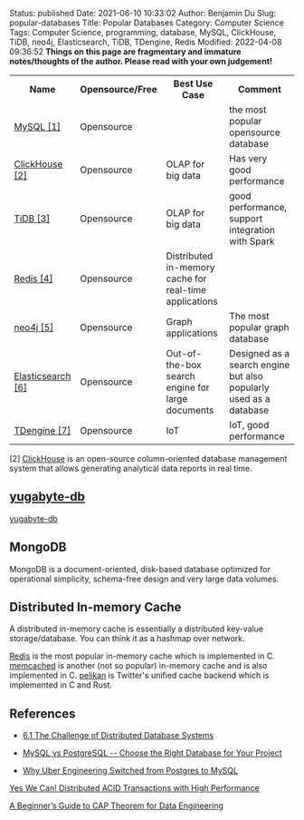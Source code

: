 Status: published
Date: 2021-06-10 10:33:02
Author: Benjamin Du
Slug: popular-databases
Title: Popular Databases
Category: Computer Science
Tags: Computer Science, programming, database, MySQL, ClickHouse, TiDB, neo4j, Elasticsearch, TiDB, TDengine, Redis
Modified: 2022-04-08 09:36:52
**Things on this page are fragmentary and immature notes/thoughts of the author. Please read with your own judgement!**


<table style="width:100%">
  <tr>
    <th> Name </th>
    <th> Opensource/Free </th>
    <th> Best Use Case </th>
    <th> Comment </th>
  </tr>
  <tr>
    <td> 
    <a href="https://github.com/mysql"> MySQL </a>
    <a href="#footnote7">[1]</a>
    </td>
    <td> Opensource </td>
    <td> </td>
    <td> the most popular opensource database </td>
  </tr>
  <tr>
    <td> 
    <a href="https://github.com/ClickHouse/ClickHouse"> ClickHouse </a>
    <a href="#footnote7">[2]</a>
    </td>
    <td> Opensource </td>
    <td> OLAP for big data </td>
    <td> Has very good performance </td>
  </tr>
  <tr>
    <td> 
    <a href="https://github.com/pingcap/tidb"> TiDB </a>
    <a href="#footnote7">[3]</a>
    </td>
    <td> Opensource </td>
    <td> OLAP for big data </td>
    <td> good performance, support integration with Spark </td>
  </tr>
  <tr>
    <td> 
    <a href="https://github.com/redis"> Redis </a>
    <a href="#footnote7">[4]</a>
    </td>
    <td> Opensource </td>
    <td> Distributed in-memory cache for real-time applications </td>
    <td> </td>
  </tr>
  <tr>
    <td> 
    <a href="https://github.com/neo4j"> neo4j </a>
    <a href="#footnote7">[5]</a>
    </td>
    <td> Opensource </td>
    <td> Graph applications </td>
    <td> The most popular graph database </td>
  </tr>
  <tr>
    <td> 
    <a href="https://github.com/elastic"> Elasticsearch </a>
    <a href="#footnote7">[6]</a>
    </td>
    <td> Opensource </td>
    <td> Out-of-the-box search engine for large documents </td>
    <td> Designed as a search engine but also popularly used as a database </td>
  </tr>
  <tr>
    <td> 
    <a href="https://github.com/taosdata/TDengine"> TDengine </a>
    <a href="#footnote7">[7]</a>
    </td>
    <td> Opensource </td>
    <td> IoT </td>
    <td> IoT, good performance </td>
  </tr>
</table>

[2] [ClickHouse](https://github.com/ClickHouse/ClickHouse)
is an open-source column-oriented database management system 
that allows generating analytical data reports in real time.

## [yugabyte-db](https://github.com/YugaByte/yugabyte-db)
[yugabyte-db](https://github.com/YugaByte/yugabyte-db)

## MongoDB
MongoDB is a document-oriented, disk-based database optimized 
for operational simplicity, schema-free design and very large data volumes. 

## Distributed In-memory Cache

A distributed in-memory cache is essentially a distributed key-value storage/database.
You can think it as a hashmap over network.

[Redis](https://github.com/redis)
is the most popular in-memory cache which is implemented in C.
[memcached](https://github.com/memcached/memcached)
is another (not so popular) in-memory cache and is also implemented in C.
[pelikan](https://github.com/twitter/pelikan)
is Twitter's unified cache backend
which is implemented in C and Rust.

## References

- [6.1 The Challenge of Distributed Database Systems](https://berb.github.io/diploma-thesis/original/061_challenge.html)

- [MySQL vs PostgreSQL -- Choose the Right Database for Your Project](https://developer.okta.com/blog/2019/07/19/mysql-vs-postgres)

- [Why Uber Engineering Switched from Postgres to MySQL](https://eng.uber.com/postgres-to-mysql-migration/)

[Yes We Can! Distributed ACID Transactions with High Performance](https://blog.yugabyte.com/yes-we-can-distributed-acid-transactions-with-high-performance/)

[A Beginner’s Guide to CAP Theorem for Data Engineering](https://www.analyticsvidhya.com/blog/2020/08/a-beginners-guide-to-cap-theorem-for-data-engineering/)
